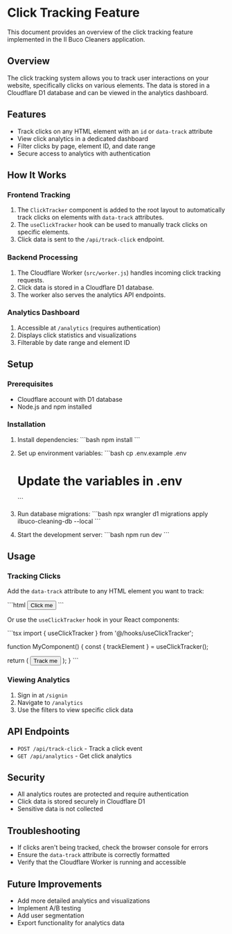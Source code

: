 # Click Tracking Feature

This document provides an overview of the click tracking feature implemented in the Il Buco Cleaners application.

## Overview

The click tracking system allows you to track user interactions on your website, specifically clicks on various elements. The data is stored in a Cloudflare D1 database and can be viewed in the analytics dashboard.

## Features

- Track clicks on any HTML element with an `id` or `data-track` attribute
- View click analytics in a dedicated dashboard
- Filter clicks by page, element ID, and date range
- Secure access to analytics with authentication

## How It Works

### Frontend Tracking

1. The `ClickTracker` component is added to the root layout to automatically track clicks on elements with `data-track` attributes.
2. The `useClickTracker` hook can be used to manually track clicks on specific elements.
3. Click data is sent to the `/api/track-click` endpoint.

### Backend Processing

1. The Cloudflare Worker (`src/worker.js`) handles incoming click tracking requests.
2. Click data is stored in a Cloudflare D1 database.
3. The worker also serves the analytics API endpoints.

### Analytics Dashboard

1. Accessible at `/analytics` (requires authentication)
2. Displays click statistics and visualizations
3. Filterable by date range and element ID

## Setup

### Prerequisites

- Cloudflare account with D1 database
- Node.js and npm installed

### Installation

1. Install dependencies:
   \`\`\`bash
   npm install
   \`\`\`

2. Set up environment variables:
   \`\`\`bash
   cp .env.example .env
   # Update the variables in .env
   \`\`\`

3. Run database migrations:
   \`\`\`bash
   npx wrangler d1 migrations apply ilbuco-cleaning-db --local
   \`\`\`

4. Start the development server:
   \`\`\`bash
   npm run dev
   \`\`\`

## Usage

### Tracking Clicks

Add the `data-track` attribute to any HTML element you want to track:

\`\`\`html
<button data-track="cta-button">Click me</button>
\`\`\`

Or use the `useClickTracker` hook in your React components:

\`\`\`tsx
import { useClickTracker } from '@/hooks/useClickTracker';

function MyComponent() {
  const { trackElement } = useClickTracker();
  
  return (
    <button ref={trackElement} id="my-button">Track me</button>
  );
}
\`\`\`

### Viewing Analytics

1. Sign in at `/signin`
2. Navigate to `/analytics`
3. Use the filters to view specific click data

## API Endpoints

- `POST /api/track-click` - Track a click event
- `GET /api/analytics` - Get click analytics

## Security

- All analytics routes are protected and require authentication
- Click data is stored securely in Cloudflare D1
- Sensitive data is not collected

## Troubleshooting

- If clicks aren't being tracked, check the browser console for errors
- Ensure the `data-track` attribute is correctly formatted
- Verify that the Cloudflare Worker is running and accessible

## Future Improvements

- Add more detailed analytics and visualizations
- Implement A/B testing
- Add user segmentation
- Export functionality for analytics data
